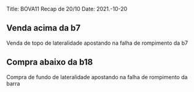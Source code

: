 Title: BOVA11 Recap de 20/10
Date: 2021.-10-20

## Venda acima da b7
Venda de topo de lateralidade apostando na falha de rompimento da b7

## Compra abaixo da b18
Compra de fundo de lateralidade apostando na falha de rompimento da barra
